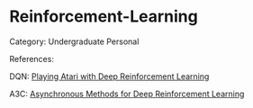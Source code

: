 # Reinforcement-Learning
Category: Undergraduate Personal

References:

DQN: <a href="https://arxiv.org/abs/1312.5602">Playing Atari with Deep Reinforcement Learning</a>

A3C: <a href="https://arxiv.org/abs/1602.01783">Asynchronous Methods for Deep Reinforcement Learning</a>

